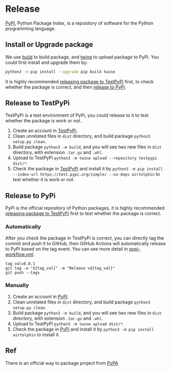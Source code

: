 <!--
Licensed to the Apache Software Foundation (ASF) under one
or more contributor license agreements.  See the NOTICE file
distributed with this work for additional information
regarding copyright ownership.  The ASF licenses this file
to you under the Apache License, Version 2.0 (the
"License"); you may not use this file except in compliance
with the License.  You may obtain a copy of the License at

http://www.apache.org/licenses/LICENSE-2.0

Unless required by applicable law or agreed to in writing,
software distributed under the License is distributed on an
"AS IS" BASIS, WITHOUT WARRANTIES OR CONDITIONS OF ANY
KIND, either express or implied.  See the License for the
specific language governing permissions and limitations
under the License.
-->

# Release

[PyPI](https://pypi.org), Python Package Index, is a repository of software for the Python programming language.

## Install or Upgrade package

We use [build](https://pypi.org/project/build/) to build package, and [twine](https://pypi.org/project/twine/) to
upload package to PyPi. You could first install and upgrade them by:

```bash
python3 -m pip install --upgrade pip build twine
```

It is highly recommended [releasing package to TestPyPi](#release-to-testpypi) first, to check whether the
package is correct, and then [release to PyPi](#release-to-pypi).

## Release to TestPyPi

TestPyPi is a test environment of PyPi, you could release to it to test whether the package is work or not.

1. Create an account in [TestPyPi](https://test.pypi.org/account/register/).
2. Clean unrelated files in `dist` directory, and build package `python3 setup.py clean`.
3. Build package `python3 -m build`, and you will see two new files in `dist` directory, with extension
   `.tar.gz` and `.whl`.
4. Upload to TestPyPi `python3 -m twine upload --repository testpypi dist/*`.
5. Check the package in [TestPyPi](https://test.pypi.org/project/airtolphin/) and install it
   by `python3 -m pip install --index-url https://test.pypi.org/simple/ --no-deps airtolphin` to
   test whether it is work or not.

## Release to PyPi

PyPi is the official repository of Python packages, it is highly recommended [releasing package to TestPyPi](#release-to-testpypi)
first to test whether the package is correct.

### Automatically

After you check the package in TestPyPi is correct, you can directly tag the commit and push it to GitHub, then
GitHub Actions will automatically release to PyPi based on the tag event. You can see more detail in [pypi-workflow.yml](.github/workflows/pypi.yaml).

```shell
tag_val=0.0.1
git tag -a "${tag_val}" -m "Release v${tag_val}"
git push --tags
```

### Manually

1. Create an account in [PyPI](https://pypi.org/account/register/).
2. Clean unrelated files in `dist` directory, and build package `python3 setup.py clean`.
3. Build package `python3 -m build`, and you will see two new files in `dist` directory, with extension
   `.tar.gz` and `.whl`.
4. Upload to TestPyPi `python3 -m twine upload dist/*`.
5. Check the package in [PyPi](https://pypi.org/project/airtolphin/) and install it
   by `python3 -m pip install airtolphin` to install it.

## Ref

There is an official way to package project from [PyPA](https://packaging.python.org/en/latest/tutorials/packaging-projects)
